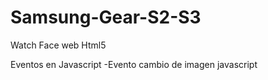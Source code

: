# Samsung-Gear-S2-S3
Watch Face web Html5

Eventos en Javascript
-Evento cambio de imagen javascript
